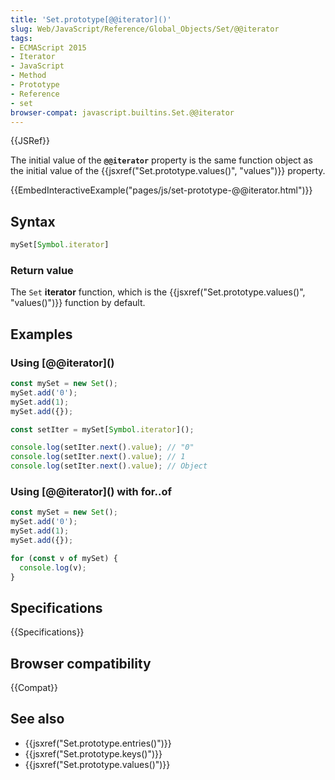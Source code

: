 ```yaml
---
title: 'Set.prototype[@@iterator]()'
slug: Web/JavaScript/Reference/Global_Objects/Set/@@iterator
tags:
- ECMAScript 2015
- Iterator
- JavaScript
- Method
- Prototype
- Reference
- set
browser-compat: javascript.builtins.Set.@@iterator
---
```

{{JSRef}}

The initial value of the **`@@iterator`** property is the same function object
as the initial value of the
{{jsxref("Set.prototype.values()",
  "values")}} property.

{{EmbedInteractiveExample("pages/js/set-prototype-@@iterator.html")}}

## Syntax

```js
mySet[Symbol.iterator]
```

### Return value

The `Set` **iterator** function, which is the
{{jsxref("Set.prototype.values()", "values()")}} function by
default.

## Examples

### Using \[@@iterator]\()

```js
const mySet = new Set();
mySet.add('0');
mySet.add(1);
mySet.add({});

const setIter = mySet[Symbol.iterator]();

console.log(setIter.next().value); // "0"
console.log(setIter.next().value); // 1
console.log(setIter.next().value); // Object
```

### Using \[@@iterator]\() with for..of

```js
const mySet = new Set();
mySet.add('0');
mySet.add(1);
mySet.add({});

for (const v of mySet) {
  console.log(v);
}
```

## Specifications

{{Specifications}}

## Browser compatibility

{{Compat}}

## See also

- {{jsxref("Set.prototype.entries()")}}
- {{jsxref("Set.prototype.keys()")}}
- {{jsxref("Set.prototype.values()")}}
